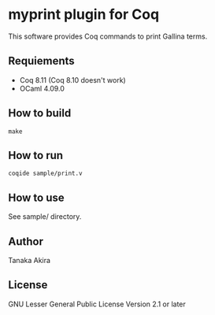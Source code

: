# myprint plugin for Coq

This software provides Coq commands to print Gallina terms.

## Requiements

- Coq 8.11 (Coq 8.10 doesn't work)
- OCaml 4.09.0

## How to build

    make

## How to run

    coqide sample/print.v

## How to use

See sample/ directory.

## Author

Tanaka Akira

## License

GNU Lesser General Public License Version 2.1 or later
